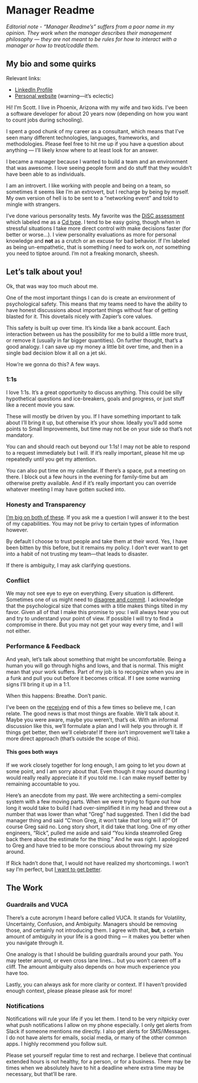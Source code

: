 # Manager Readme
_Editorial note - “Manager Readme’s” suffers from a poor name in my opinion. They work when the manager describes their management philosophy — they are not meant to be rules for how to interact with a manager or how to treat/coddle them._

## My bio and some quirks
Relevant links:
- [LinkedIn Profile](https://www.linkedin.com/in/scott-williams-3683aa10/)
- [Personal website](http://swilliams.me) (warning—it’s eclectic)

Hi! I’m Scott. I live in Phoenix, Arizona with my wife and two kids. I’ve been a software developer for about 20 years now (depending on how you want to count jobs during schooling).

I spent a good chunk of my career as a consultant, which means that I’ve seen many different technologies, languages, frameworks, and methodologies. Please feel free to hit me up if you have a question about anything — I’ll likely know where to at least look for an answer.

I became a manager because I wanted to build a team and an environment that was awesome. I love seeing people form and do stuff that they wouldn’t have been able to as individuals. 

I am an introvert. I like working with people and being on a team, so sometimes it seems like I’m an extrovert, but I recharge by being by myself. My own version of hell is to be sent to a “networking event” and told to mingle with strangers.

I’ve done various personality tests. My favorite was the [DiSC assessment](https://www.discprofiles.com/blog/2017/03/disc-personality-types/) which labeled me as a [Cd type](https://www.crystalknows.com/disc/cd-personality-type). I tend to be easy going, though when in stressful situations I take more direct control with make decisions faster (for better or worse…). I view personality evaluations as more for personal knowledge and **not** as a crutch or an excuse for bad behavior. If I’m labeled as being un-empathetic, that is something *I* need to work on, *not* something you need to tiptoe around. I’m not a freaking monarch, sheesh. 

## Let’s talk about you!
Ok, that was way too much about me.

One of the most important things I can do is create an environment of psychological safety. This means that my teams need to have the ability to have honest discussions about important things without fear of getting blasted for it. This dovetails nicely with Zapier’s core values.

This safety is built up over time. It’s kinda like a bank account. Each interaction between us has the possibility for me to build a little more trust, or remove it (usually in far bigger quantities). On further thought, that’s a good analogy. I can save up my money a little bit over time, and then in a single bad decision blow it all on a jet ski. 

How’re we gonna do this? A few ways. 

### 1:1s
I love 1:1s. It’s a great opportunity to discuss anything. This could be silly hypothetical questions and ice-breakers, goals and progress, or just stuff like a recent movie you saw. 

These will mostly be driven by you. If I have something important to talk about I’ll bring it up, but otherwise it’s your show. Ideally you’ll add some points to Small Improvements, but time may not be on your side so that’s not mandatory. 

You can and should reach out beyond our 1:1s! I may not be able to respond to a request immediately but I will. If it’s really important, please hit me up repeatedly until you get my attention.

You can also put time on my calendar. If there’s a space, put a meeting on there. I block out a few hours in the evening for family-time but am otherwise pretty available. And if it’s really important you can override whatever meeting I may have gotten sucked into. 

### Honesty and Transparency
[I’m big on both of these](https://blog.swilliams.me/2018/12/11/my-recruiting-trick-the-good-the-bad-and-the-middle/). If you ask me a question I will answer it to the best of my capabilities. You may not be privy to certain types of information however. 

By default I choose to trust people and take them at their word. Yes, I have been bitten by this before, but it remains my policy. I don’t ever want to get into a habit of not trusting my team—that leads to disaster.

If there is ambiguity, I may ask clarifying questions. 

### Conflict
We may not see eye to eye on everything. Every situation is different. Sometimes one of us might need to [disagree and commit](https://en.wikipedia.org/wiki/Disagree_and_commit). I acknowledge that the psychological size that comes with a title makes things tilted in my favor. Given all of that I make this promise to you: I will always hear you out and try to understand your point of view. If possible I will try to find a compromise in there. But you may not get your way every time, and I will not either.

### Performance & Feedback
And yeah, let’s talk about something that might be uncomfortable. Being a human you will go through highs and lows, and that is normal. This might mean that your work suffers. Part of my job is to recognize when you are in a funk and pull you out before it becomes critical. If I see some warning signs I’ll bring it up in a 1:1. 

When this happens: Breathe. Don’t panic.

I’ve been on the [receiving](https://blog.swilliams.me/2018/11/18/failure-and-ultimately-fixing-it/) end of this a few times so believe me, I can relate. The good news is that most things are fixable. We’ll talk about it. Maybe you were aware, maybe you weren’t, that’s ok. With an informal discussion like this, we’ll formulate a plan and I will help you through it. If things get better, then we’ll celebrate! If there isn’t improvement we’ll take a more direct approach (that’s outside the scope of this). 

#### This goes both ways
If we work closely together for long enough, I am going to let you down at some point, and I am sorry about that. Even though it may sound daunting I would really really appreciate it if you told me. I can make myself better by remaining accountable to you.

Here’s an anecdote from my past. We were architecting a semi-complex system with a few moving parts. When we were trying to figure out how long it would take to build I had over-simplified it in my head and threw out a number that was lower than what “Greg” had suggested. Then I did the bad manager thing and said “C’mon Greg, it won’t take _that_ long will it?” Of course Greg said no. Long story short, it did take that long. One of my other engineers, “Rick”, pulled me aside and said “You kinda steamrolled Greg back there about the estimate for the thing.” And he was right. I apologized to Greg and have tried to be more conscious about throwing my size around.

If Rick hadn’t done that, I would not have realized my shortcomings. I won’t say I’m perfect, but [I want to get better](https://youtu.be/o5osPtE7kXI).

## The Work
### Guardrails and VUCA
There’s a cute acronym I heard before called VUCA. It stands for Volatility, Uncertainty, Confusion, and Ambiguity. Managers should be removing those, and certainly not introducing them. I agree with that, **but**, a certain amount of ambiguity in your life is a good thing — it makes you better when you navigate through it.

One analogy is that I should be building guardrails around your path. You may teeter around, or even cross lane lines… but you won’t careen off a cliff. The amount ambiguity also depends on how much experience you have too.

Lastly, you can always ask for more clarity or context. If I haven’t provided enough context, please please please ask for more! 

### Notifications
Notifications will rule your life if you let them. I tend to be very nitpicky over what push notifications I allow on my phone especially. I only get alerts from Slack if someone mentions me directly. I also get alerts for SMS/iMessages. I do not have alerts for emails, social media, or many of the other common apps. I highly recommend you follow suit.

Please set yourself regular time to rest and recharge. I believe that continual extended hours is not healthy, for a person, or for a business. There may be times when we absolutely have to hit a deadline where extra time may be necessary, but that’ll be rare.



